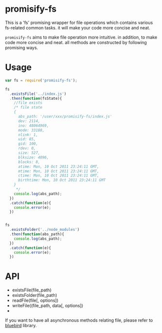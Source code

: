 # promisify-fs
This is a 'fs' promising wrapper for file operations which contains various fs-related common tasks. it will make your code more concise and neat.

`promisify-fs` aims to make file operation more intuitive. in addition, to make code more concise and neat. all methods are constructed by following promising ways.

# Usage
```javascript
var fs = require('promisify-fs');

fs
  .existsFile('../index.js')
  .then(function(fsState){
    //file exists
    /* file state
    {
      abs_path: '/user/xxx/promisify-fs/index.js'
      dev: 2114,
      ino: 48064969,
      mode: 33188,
      nlink: 1,
      uid: 85,
      gid: 100,
      rdev: 0,
      size: 527,
      blksize: 4096,
      blocks: 8,
      atime: Mon, 10 Oct 2011 23:24:11 GMT,
      mtime: Mon, 10 Oct 2011 23:24:11 GMT,
      ctime: Mon, 10 Oct 2011 23:24:11 GMT,
      birthtime: Mon, 10 Oct 2011 23:24:11 GMT
    }
     */
    console.log(abs_path);
  })
  .catch(function(e){
    console.error(e);
  })


fs
  .existsFolder('../node_modules')
  .then(function(abs_path){
    console.log(abs_path);
  })
  .catch(function(e){
    console.error(e);
  })


```

# API
* existsFile(file_path)
* existsFolder(file_path)
* readFile(file[, options])
* writeFile((file_path, data[, options])
*


If you want to have all asynchronous methods relating file, please refer to [bluebird](http://bluebirdjs.com/docs/api/promise.promisifyall.html) library.
